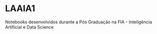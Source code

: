 # LAAIA1
Notebooks desenvolvidos durante a Pós Graduação na FIA - Inteligência Artificial e Data Science
